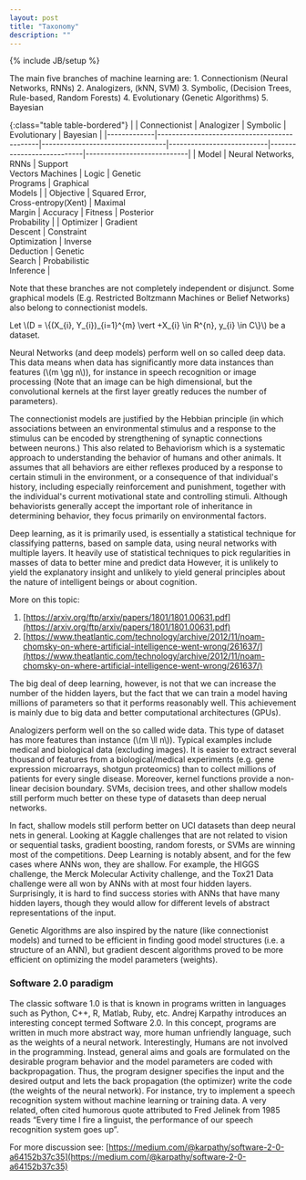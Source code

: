 ```yaml
---
layout: post
title: "Taxonomy"
description: ""
---
```

{% include JB/setup %}

The main five branches of machine learning are:
	1. Connectionism (Neural Networks, RNNs)
	2. Analogizers, (kNN, SVM)
	3. Symbolic, (Decision Trees, Rule-based, Random Forests)
	4. Evolutionary (Genetic Algorithms)
	5. Bayesian

{:class="table table-bordered"}
|             | Connectionist                               | Analogizer                       | Symbolic                  | Evolutionary              | Bayesian                   |
|-------------|---------------------------------------------|----------------------------------|---------------------------|---------------------------|----------------------------|
| Model       | Neural Networks, <br>RNNs                   | Support<br>Vectors Machines      | Logic                     | Genetic<br>Programs       | Graphical<br>Models        |
| Objective   | Squared Error, <br>Cross-entropy(Xent)      | Maximal<br>Margin                | Accuracy                  | Fitness                   | Posterior<br>Probability   |
| Optimizer   | Gradient<br>Descent                         | Constraint<br>Optimization       | Inverse<br>Deduction      | Genetic<br>Search         | Probabilistic<br>Inference |


Note that these branches are not completely independent or disjunct. Some graphical models (E.g. Restricted Boltzmann Machines or Belief Networks) also belong to connectionist models.

Let \\(D = \\{(X_{i}, Y_{i})\_{i=1}^{m} \vert +X_{i} \in R^{n}, y_{i} \in C\\}\\) be a dataset.

Neural Networks (and deep models) perform well on so called deep data. This data means when data has significantly more data instances than features (\\(m \gg n\\)), for instance in speech recognition or image processing (Note that an image can be high dimensional, but the convolutional kernels at the first layer greatly reduces the number of parameters).

The connectionist models are justified by the Hebbian principle (in which associations between an environmental stimulus and a response to the stimulus can be encoded by strengthening of synaptic connections between neurons.) This also related to Behaviorism which is a systematic approach to understanding the behavior of humans and other animals. It assumes that all behaviors are either reflexes produced by a response to certain stimuli in the environment, or a consequence of that individual's history, including especially reinforcement and punishment, together with the individual's current motivational state and controlling stimuli. Although behaviorists generally accept the important role of inheritance in determining behavior, they focus primarily on environmental factors.

Deep learning, as it is primarily used, is essentially a statistical technique for classifying
patterns, based on sample data, using neural networks with multiple layers. It heavily use of statistical techniques to pick regularities in masses of data to better mine and predict data
However, it is unlikely to yield the explanatory insight and unlikely to yield general principles about the nature of intelligent beings or about cognition. 

More on this topic:
1. [https://arxiv.org/ftp/arxiv/papers/1801/1801.00631.pdf](https://arxiv.org/ftp/arxiv/papers/1801/1801.00631.pdf)
2. [https://www.theatlantic.com/technology/archive/2012/11/noam-chomsky-on-where-artificial-intelligence-went-wrong/261637/](https://www.theatlantic.com/technology/archive/2012/11/noam-chomsky-on-where-artificial-intelligence-went-wrong/261637/)


The big deal of deep learning, however, is not that we can increase the number of the hidden layers, but the fact that we can train a model having millions of parameters so that it performs reasonably well. This achievement is mainly due to big data and better computational architectures (GPUs).

Analogizers perform well on the so called wide data. This type of dataset has more features than instance (\\(m \ll n\\)). Typical examples include medical and biological data (excluding images). It is easier to extract several thousand of features from a biological/medical experiments (e.g. gene expression microarrays, shotgun proteomics)  than to collect millions of patients for every single disease. Moreover, kernel functions provide a non-linear decision boundary. SVMs, decision trees, and other shallow models still perform much better on these type of datasets than deep nerual networks.

In fact, shallow models still perform better on UCI datasets than deep neural nets in general. Looking at Kaggle challenges that are not related to vision or sequential tasks, gradient boosting, random forests, or SVMs are winning most of the competitions. Deep Learning is notably absent, and for the few cases where ANNs won, they are shallow. For example, the HIGGS challenge, the Merck Molecular Activity challenge, and the Tox21 Data challenge were all won by ANNs with at most four hidden layers. Surprisingly, it is hard to find success stories with ANNs that have many hidden layers, though they would allow for different levels of abstract representations of the input.

Genetic Algorithms are also inspired by the nature (like connectionist models) and turned to be efficient in finding good model structures (i.e. a structure of an ANN), but gradient descent algorithms proved to be more efficient on optimizing the model parameters (weights).

### Software 2.0 paradigm

The classic software 1.0 is that is known in programs written in languages such as Python, C++, R, Matlab, Ruby, etc.
Andrej Karpathy introduces an interesting concept termed Software 2.0. In this concept, programs are written in much more abstract way, more human unfriendly language, such as the weights of a neural network. Interestingly, Humans are not involved in the programming. Instead, general aims and goals are formulated on the desirable program behavior and the model parameters are coded with backpropagation.  Thus, the program designer specifies the input and the desired output and lets the back propagation (the optimizer) write the code (the weights of the neural network). 
For instance, try to implement a speech recognition system without machine learning or training data. A very related, often cited humorous quote attributed to Fred Jelinek from 1985 reads “Every time I fire a linguist, the performance of our speech recognition system goes up”.

For more discussion see:
[https://medium.com/@karpathy/software-2-0-a64152b37c35](https://medium.com/@karpathy/software-2-0-a64152b37c35)
